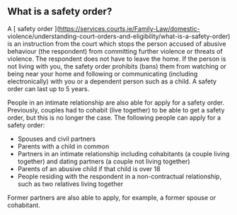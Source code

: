 ##  What is a safety order?

A [ safety order ](https://services.courts.ie/Family-Law/domestic-
violence/understanding-court-orders-and-eligibility/what-is-a-safety-order) is
an instruction from the court which stops the person accused of abusive
behaviour (the respondent) from committing further violence or threats of
violence. The respondent does not have to leave the home. If the person is not
living with you, the safety order prohibits (bans) them from watching or being
near your home and following or communicating (including electronically) with
you or a dependent person such as a child. A safety order can last up to 5
years.

People in an intimate relationship are also able for apply for a safety order.
Previously, couples had to cohabit (live together) to be able to get a safety
order, but this is no longer the case. The following people can apply for a
safety order:

  * Spouses and civil partners 
  * Parents with a child in common 
  * Partners in an intimate relationship including cohabitants (a couple living together) and dating partners (a couple not living together) 
  * Parents of an abusive child if that child is over 18 
  * People residing with the respondent in a non-contractual relationship, such as two relatives living together 

Former partners are also able to apply, for example, a former spouse or
cohabitant.
